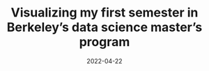 ---
title: Visualizing my first semester in Berkeley’s data science master’s program
tags: [Python, Data Visualization]
date: 2022-04-22
permalink: /projects/berkeley-spring22-viz/
image: /assets/projects/mids-viz/sem1.png
description: I processed my markdown notes and time data to visualize my first semester experience.
external_url: https://github.com/RichardMathewsII/berkeley_mids_visualization/blob/main/1_spring22/spring22.ipynb
---